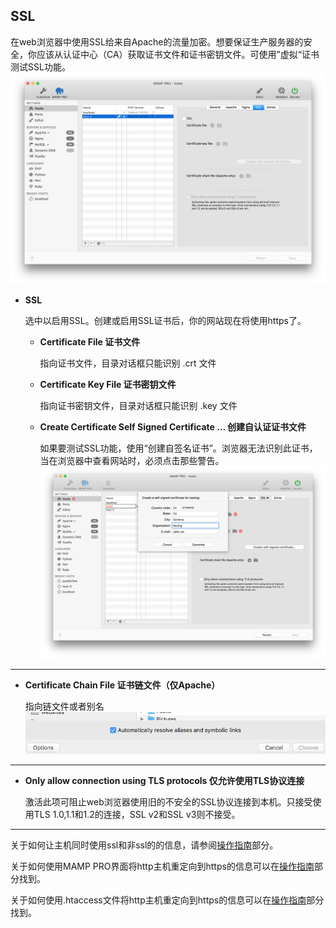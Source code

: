 ## SSL

在web浏览器中使用SSL给来自Apache的流量加密。想要保证生产服务器的安全，你应该从认证中心（CA）获取证书文件和证书密钥文件。可使用”虚拟“证书测试SSL功能。
![SSL.png](./media/SSL.png)

* **SSL**

    选中以启用SSL。创建或启用SSL证书后，你的网站现在将使用https了。

    * **Certificate File 证书文件**
        
        指向证书文件，目录对话框只能识别 .crt 文件
         
    * **Certificate Key File 证书密钥文件**
        
        指向证书密钥文件，目录对话框只能识别 .key 文件
        
    * **Create Certificate Self Signed Certificate … 创建自认证证书文件**
    
        如果要测试SSL功能，使用“创建自签名证书”。浏览器无法识别此证书，当在浏览器中查看网站时，必须点击那些警告。
        ![certificate.png](./media/certificate.png)

-----

* **Certificate Chain File 证书链文件（仅Apache）**
        
    指向链文件或者别名
    ![resolveAliases.png](./media/resolveAliases.png)

-----

* **Only allow connection using TLS protocols 仅允许使用TLS协议连接**

    激活此项可阻止web浏览器使用旧的不安全的SSL协议连接到本机。只接受使用TLS 1.0,1.1和1.2的连接，SSL v2和SSL v3则不接受。
    
-----

关于如何让主机同时使用ssl和非ssl的的信息，请参阅[操作指南]()部分。

关于如何使用MAMP PRO界面将http主机重定向到https的信息可以在[操作指南]()部分找到。

关于如何使用.htaccess文件将http主机重定向到https的信息可以在[操作指南]()部分找到。

